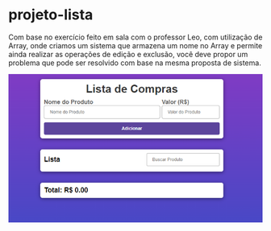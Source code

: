 # projeto-lista 
Com base no exercício feito em sala com o professor Leo, com utilização de Array, onde criamos um sistema que armazena um nome no Array e permite ainda realizar as operações de edição e exclusão, você deve propor um problema que pode ser resolvido com base na mesma proposta de sistema.

![image info](img/foto.png)
